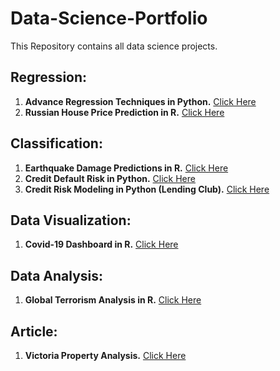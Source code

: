 # Data-Science-Portfolio

This Repository contains all data science projects.

## Regression:

1. **Advance Regression Techniques in Python.** [Click Here](https://github.com/Uzairahmed96/Regression/blob/master/Advanced%20Regression%20Techniques.ipynb)
2. **Russian House Price Prediction in R.** [Click Here](https://rpubs.com/uzairahmed96/638076)

## Classification:

1. **Earthquake Damage Predictions in R.** [Click Here](https://rpubs.com/uzairahmed96/564915)
2. **Credit Default Risk in Python.** [Click Here](https://github.com/Uzairahmed96/Classification/blob/master/Credit%20Default%20Risk.ipynb)
3. **Credit Risk Modeling in Python (Lending Club).** [Click Here](https://github.com/Uzairahmed96/Classification/blob/master/Credit%20Risk%20Modelling.ipynb)

## Data Visualization:

1. **Covid-19 Dashboard in R.** [Click Here](https://rpubs.com/uzairahmed96/631471)

## Data Analysis:
1. **Global Terrorism Analysis in R.** [Click Here](https://rpubs.com/uzairahmed96/561228)

## Article:
1. **Victoria Property Analysis.** [Click Here](https://www.linkedin.com/pulse/analysis-victoria-property-market-returns-debunking-memon-cisa-cia/?trackingId=iDd%2BQ3IGRtKh5jfargj3yQ%3D%3D)
